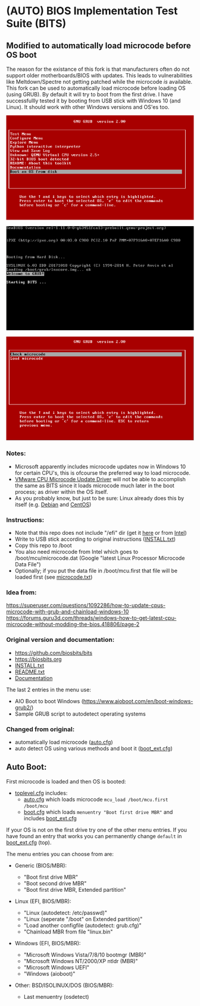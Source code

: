 
# (AUTO) BIOS Implementation Test Suite (BITS)
## Modified to automatically load microcode before OS boot

The reason for the existance of this fork is that manufacturers often do not support older motherboards/BIOS with updates.
This leads to vulnerabilities like Meltdown/Spectre not getting patched while the microcode *is* available.
This fork can be used to automatically load microcode before loading OS (using GRUB). By default it will try to boot from the first drive.
I have successfullly tested it by booting from USB stick with Windows 10 (and Linux). It should work with other Windows versions and OS'es too.

![menu](/images/menu.png)

![menu](/images/boot.png)

![menu](/images/microcode.png)

### Notes:
- Microsoft apparently includes microcode updates now in Windows 10 for certain CPU's, this is ofcourse the preferred way to load microcode.
- [VMware CPU Microcode Update Driver](https://labs.vmware.com/flings/vmware-cpu-microcode-update-driver) will not be able to accomplish the same as BITS since it loads microcode much later in the boot process; as driver within the OS itself.
- As you probably know, but just to be sure: Linux already does this by itself (e.g. [Debian](https://wiki.debian.org/Microcode) and [CentOS](https://git.centos.org/summary/rpms!microcode_ctl.git))

### Instructions:
- Note that this repo does not include "/efi" dir (get it [here](https://biosbits.org/downloads) or from [Intel](https://downloadcenter.intel.com/download/19763))
- Write to USB stick according to original instructions ([INSTALL.txt](INSTALL.txt))
- Copy this repo to /boot
- You also need microcode from Intel which goes to /boot/mcu/microcode.dat (Google "latest Linux Processor Microcode Data File")
- Optionally; if you put the data file in /boot/mcu.first that file will be loaded first (see [microcode.txt](Documentation/microcode.txt))

### Idea from:
https://superuser.com/questions/1092286/how-to-update-cpus-microcode-with-grub-and-chainload-windows-10
https://forums.guru3d.com/threads/windows-how-to-get-latest-cpu-microcode-without-modding-the-bios.418806/page-2

### Original version and documentation:
- https://github.com/biosbits/bits
- https://biosbits.org
- [INSTALL.txt](INSTALL.txt)
- [README.txt](README.txt)
- [Documentation](Documentation)

The last 2 entries in the menu use:
- AIO Boot to boot Windows (https://www.aioboot.com/en/boot-windows-grub2/)
- Sample GRUB script to autodetect operating systems

### Changed from original:
- automatically load microcode ([auto.cfg](cfg/auto.cfg))
- auto detect OS using various methods and boot it ([boot_ext.cfg](cfg/boot_ext.cfg))

## Auto Boot:

First microcode is loaded and then OS is booted:

* [toplevel.cfg](toplevel.cfg) includes:
  * [auto.cfg](cfg/auto.cfg) which loads microcode ```mcu_load /boot/mcu.first /boot/mcu```
  * [boot.cfg](cfg/boot.cfg) which loads ```menuentry "Boot first drive MBR"``` and includes [boot_ext.cfg](cfg/boot_ext.cfg)

If your OS is not on the first drive try one of the other menu entries. If you have found an entry that works you can permanently change ```default``` in [boot_ext.cfg](cfg/boot_ext.cfg) (top).

The menu entries you can choose from are:

* Generic (BIOS/MBR):
  * "Boot first drive MBR"
  * "Boot second drive MBR"
  * "Boot first drive MBR, Extended partition"

* Linux (EFI, BIOS/MBR):
  * "Linux (autodetect: /etc/passwd)"
  * "Linux (seperate "/boot" on Extended partition)"
  * "Load another configfile (autodetect: grub.cfg)"
  * "Chainload MBR from file "linux.bin"

* Windows (EFI, BIOS/MBR):
  * "Microsoft Windows Vista/7/8/10 bootmgr (MBR)"
  * "Microsoft Windows NT/2000/XP ntldr (MBR)"
  * "Microsoft Windows UEFI"
  * "Windows (aioboot)"

* Other: BSD/ISOLINUX/DOS (BIOS/MBR):
  * Last menuentry (osdetect)
